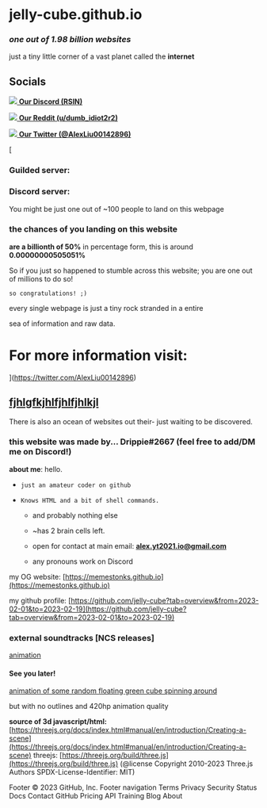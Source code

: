 

jelly-cube.github.io
====================

### _one out of 1.98 billion websites_

just a tiny little corner of a vast planet called the **internet**

Socials
-------

 [![](https://cdn-icons-png.flaticon.com/128/2111/2111370.png) **Our Discord (RSIN)**](https://discord.gg/8ahaWYpD9P)

[](https://discord.gg/8ahaWYpD9P)

[](https://discord.gg/8ahaWYpD9P) [![](https://cdn-icons-png.flaticon.com/128/3670/3670226.png) **Our Reddit (u/dumb\_idiot2r2)**](https://www.reddit.com/user/dumb_idiot2r2)

[](https://www.reddit.com/user/dumb_idiot2r2)

[](https://www.reddit.com/user/dumb_idiot2r2) [![](https://cdn-icons-png.flaticon.com/128/3256/3256013.png) **Our Twitter (@AlexLiu00142896)**](https://twitter.com/AlexLiu00142896)

[

### Guilded server:

### Discord server:

You might be just one out of ~100 people to land on this webpage

### the chances of you landing on this website

**are a billionth of 50%** in percentage form, this is around **0.00000000505051%**

So if you just so happened to stumble across this website; you are one out of millions to do so!

`so congratulations! ;)`

every single webpage is just a tiny rock stranded in a entire

sea of information and raw data.

For more information visit:
===========================

](https://twitter.com/AlexLiu00142896)

[](https://twitter.com/AlexLiu00142896)[fjhlgfkjhlfjhlfjhlkjl](/figdizzsittt.md)
--------------------------------------------------------------------------------

There is also an ocean of websites out their- just waiting to be discovered.

### this website was made by... **Drippie#2667** (feel free to add/DM me on Discord!)

**about me**: hello.

*   `just an amateur coder on github`
    
*   `Knows HTML and a bit of shell commands.`
    
    *   and probably nothing else
        
    *   ~has 2 brain cells left.
        
    
    *   open for contact at main email: **alex.yt2021.io@gmail.com**
        
    *   any pronouns work on Discord
        

my OG website: [https://memestonks.github.io](https://memestonks.github.io)

my github profile: [https://github.com/jelly-cube?tab=overview&from=2023-02-01&to=2023-02-19](https://github.com/jelly-cube?tab=overview&from=2023-02-01&to=2023-02-19)

### external soundtracks **\[NCS releases\]**

[animation](https:/jelly-cube/jelly-cube.github.iogh-pages/fwdk.html)

#### **See you later!**

[animation of some random floating green cube spinning around](/animation.html)

but with no outlines and 420hp animation quality

**source of 3d javascript/html:** [https://threejs.org/docs/index.html#manual/en/introduction/Creating-a-scene](https://threejs.org/docs/index.html#manual/en/introduction/Creating-a-scene) threejs: [https://threejs.org/build/three.js](https://threejs.org/build/three.js) (@license Copyright 2010-2023 Three.js Authors SPDX-License-Identifier: MIT)

Footer © 2023 GitHub, Inc. Footer navigation Terms Privacy Security Status Docs Contact GitHub Pricing API Training Blog About
